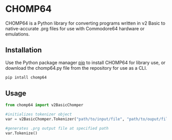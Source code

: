 # CHOMP64

CHOMP64 is a Python library for converting programs written in v2 Basic to native-accurate .prg files for use with Commodore64 hardware or emulations.

## Installation

Use the Python package manager [pip](https://pip.pypa.io/en/stable/) to install CHOMP64 for library use, or download the chomp64.py file from the repository for use as a CLI. 

```bash
pip intall chomp64
```

## Usage 
```python
from chomp64 import v2BasicChomper

#initializes tokenizer object
var = v2BasicChomper.Tokenizer("path/to/input/file", "path/to/ouput/file")  #optional parameters: verbose: Bool, overwrite: Bool

#generates .prg output file at specified path
var.Tokenize()
```
